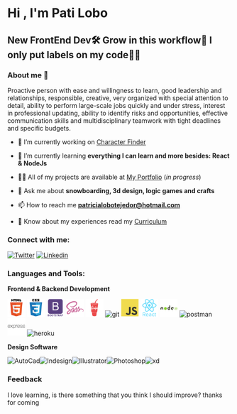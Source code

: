 # Hi , I'm Pati Lobo
## New FrontEnd Dev🛠 Grow in this workflow🎢 I only put labels on my code🙆‍♀️

### About me 🐤
Proactive person with ease and willingness to learn, good leadership and relationships, responsible, creative, very organized with special attention to detail, ability to perform large-scale jobs quickly and under stress, interest in professional updating, ability to identify risks and opportunities, effective communication skills and multidisciplinary teamwork with tight deadlines and specific budgets.

- 🔭 I’m currently working on [Character Finder](https://github.com/PatriciaLoboTejedor/character-finder)

- 🌱 I’m currently learning **everything I can learn and more besides: React & NodeJs**

- 👨‍💻 All of my projects are available at [My Portfolio](https://github.com/PatriciaLoboTejedor/Portfolio) (*in progress*)

- 💬 Ask me about **snowboarding, 3d design, logic games and crafts**

- 📫 How to reach me **patricialobotejedor@hotmail.com**

- 📄 Know about my experiences read my [Curriculum](https://github.com/PatriciaLoboTejedor/PatriciaLoboTejedor/files/6843310/CV-Patricia.Lobo_FrontEnd.Developer-July21-02.pdf)

### Connect with me:
[![Twitter](https://img.shields.io/badge/Twitter-1DA1F2?style=flat&logo=twitter&logoColor=white)](https://twitter.com/intent/follow?screen_name=LoboPatii)
[![Linkedin](https://img.shields.io/badge/LinkedIn-0077B5?style=flat&logo=linkedin&logoColor=white)](https://www.linkedin.com/in/patricia-lobo-tejedor/)

### Languages and Tools:
**Frontend & Backend Development**

<img src="https://raw.githubusercontent.com/devicons/devicon/master/icons/html5/html5-original-wordmark.svg" alt="html5" width="40" height="40"/> <img src="https://raw.githubusercontent.com/devicons/devicon/master/icons/css3/css3-original-wordmark.svg" alt="css3" width="40" height="40"/>  <img src="https://raw.githubusercontent.com/devicons/devicon/master/icons/bootstrap/bootstrap-plain-wordmark.svg" alt="bootstrap" width="40" height="40"/>  <img src="https://raw.githubusercontent.com/devicons/devicon/master/icons/sass/sass-original.svg" alt="sass" width="40" height="40"/> <img src="https://raw.githubusercontent.com/devicons/devicon/master/icons/gulp/gulp-plain.svg" alt="gulp" width="40" height="40"/> <img src="https://www.vectorlogo.zone/logos/git-scm/git-scm-icon.svg" alt="git" width="40" height="40"/> <img src="https://raw.githubusercontent.com/devicons/devicon/master/icons/javascript/javascript-original.svg" alt="javascript" width="40" height="40"/> <img src="https://raw.githubusercontent.com/devicons/devicon/master/icons/react/react-original-wordmark.svg" alt="react" width="40" height="40"/> <img src="https://raw.githubusercontent.com/devicons/devicon/master/icons/nodejs/nodejs-original-wordmark.svg" alt="nodejs" width="40" height="40"/>  <img src="https://www.vectorlogo.zone/logos/getpostman/getpostman-icon.svg" alt="postman" width="40" height="40"/>  <img src="https://raw.githubusercontent.com/devicons/devicon/master/icons/express/express-original-wordmark.svg" alt="express" width="40" height="40"/> <img src="https://www.vectorlogo.zone/logos/heroku/heroku-icon.svg" alt="heroku" width="40" height="40"/> 

**Design Software**

<img alt="AutoCad" height="30" src="https://1000marcas.net/wp-content/uploads/2020/01/AutoCAD-Logo.png"/><img  alt="Indesign" height="30" src="https://thinkvox.com.mx/wp-content/uploads/2020/08/Logo-adobe-indesign.png" /><img alt="Illustrator" height="30" src="https://cdn.worldvectorlogo.com/logos/adobe-illustrator-cc-2019.svg" /><img alt="Photoshop" height="30" src="https://www.solvetic.com/uploads/monthly_04_2016/tutorials-9832-0-29308300-1461599966.png" /><img src="https://cdn.worldvectorlogo.com/logos/adobe-xd.svg" alt="xd" height="30"/>


### Feedback
I love learning, is there something that you think I should improve? thanks for coming

[comment]: <> (<img align="center" src="https://github-readme-stats.vercel.app/api/top-langs?username=patricialobotejedor&show_icons=true&locale=en&layout=compact" alt="patricialobotejedor" />)

